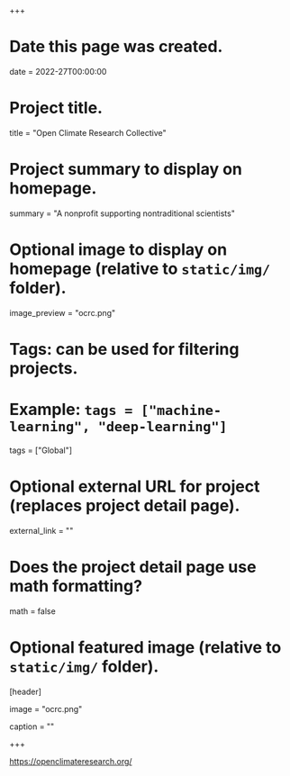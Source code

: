 +++
# Date this page was created.
date = 2022-27T00:00:00

# Project title.
title = "Open Climate Research Collective"

# Project summary to display on homepage.
summary = "A nonprofit supporting nontraditional scientists"

# Optional image to display on homepage (relative to `static/img/` folder).
image_preview = "ocrc.png"

# Tags: can be used for filtering projects.
# Example: `tags = ["machine-learning", "deep-learning"]`
tags = ["Global"]

# Optional external URL for project (replaces project detail page).
external_link = ""

# Does the project detail page use math formatting?
math = false

# Optional featured image (relative to `static/img/` folder).
[header]


image = "ocrc.png"


caption = ""

+++

https://openclimateresearch.org/